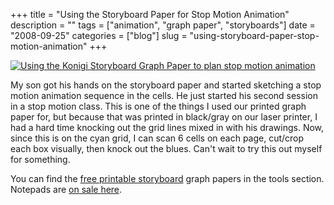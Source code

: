 +++
title = "Using the Storyboard Paper for Stop Motion Animation"
description = ""
tags = ["animation", "graph paper", "storyboards"]
date = "2008-09-25"
categories = ["blog"]
slug = "using-storyboard-paper-stop-motion-animation"
+++



  <div class="notebook-image"><a href="http://www.flickr.com/photos/jibbajabba/2881764197/" title="Using the Konigi Storyboard Graph Paper to plan stop motion animation by jibbajabba, on Flickr"><img src="http://farm4.static.flickr.com/3266/2881764197_7229420b4e_o.jpg" alt="Using the Konigi Storyboard Graph Paper to plan stop motion animation" /></a></div>
<p>My son got his hands on the storyboard paper and started sketching a stop motion animation sequence in the cells. He just started his second session in a stop motion class. This is one of the things I used our printed graph paper for, but because that was printed in black/gray on our laser printer, I had a hard time knocking out the grid lines mixed in with his drawings. Now, since this is on the cyan grid, I can scan 6 cells on each page, cut/crop each box visually, then knock out the blues. Can't wait to try this out myself for something.</p>
<p>You can find the <a href="../tools/graph-paper.html">free printable storyboard</a> graph papers in the tools section. Notepads are <a href="http://shop.konigi.com/product/storyboard-notepad?q=store/product/storyboard-notepad">on sale here</a>.</p>
    
  
